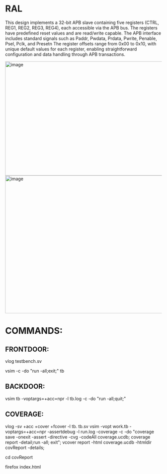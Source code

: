 # RAL
This design implements a 32-bit APB slave containing five registers (CTRL, REG1, REG2, REG3, REG4), each accessible via the APB bus. 
The registers have predefined reset values and are read/write capable. 
The APB interface includes standard signals such as Paddr, Pwdata, Prdata, Pwrite, Penable, Psel, Pclk, and Presetn
The register offsets range from 0x00 to 0x10, with unique default values for each register, enabling straightforward configuration and data handling through APB transactions.

<img width="801" height="366" alt="image" src="https://github.com/user-attachments/assets/87e1b3e5-ceb6-465f-9d58-f9d32125d7ff" />

<img width="844" height="442" alt="image" src="https://github.com/user-attachments/assets/181e618b-5385-4d4f-b3d6-88f2247b7d52" />

# COMMANDS:
## FRONTDOOR:
vlog testbench.sv

vsim -c -do "run -all;exit;" tb

## BACKDOOR:
vsim tb -voptargs=+acc=npr -l tb.log -c -do "run -all;quit;"

## COVERAGE:
vlog -sv +acc +cover +fcover -l tb. tb.sv
vsim -vopt work.tb -voptargs=+acc=npr -assertdebug -l run.log -coverage -c -do "coverage save -onexit -assert -directive -cvg -codeAll coverage.ucdb; coverage report -detail;run -all; exit"; 
vcover report -html coverage.ucdb -htmldir covReport -details;

cd covReport

firefox index.html

